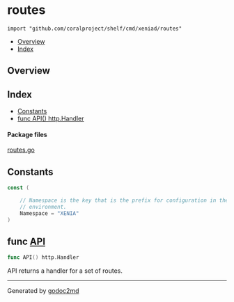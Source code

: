 

# routes
`import "github.com/coralproject/shelf/cmd/xeniad/routes"`

* [Overview](#pkg-overview)
* [Index](#pkg-index)

## <a name="pkg-overview">Overview</a>



## <a name="pkg-index">Index</a>
* [Constants](#pkg-constants)
* [func API() http.Handler](#API)


#### <a name="pkg-files">Package files</a>
[routes.go](/src/github.com/coralproject/shelf/cmd/xeniad/routes/routes.go) 


## <a name="pkg-constants">Constants</a>
``` go
const (

    // Namespace is the key that is the prefix for configuration in the
    // environment.
    Namespace = "XENIA"
)
```



## <a name="API">func</a> [API](/src/target/routes.go?s=1399:1422#L38)
``` go
func API() http.Handler
```
API returns a handler for a set of routes.








- - -
Generated by [godoc2md](http://godoc.org/github.com/davecheney/godoc2md)
